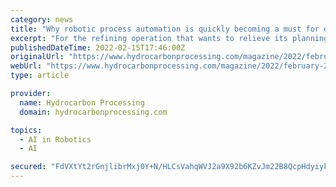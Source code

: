 ```yaml
---
category: news
title: "Why robotic process automation is quickly becoming a must for downstream companies"
excerpt: "For the refining operation that wants to relieve its planning team of mind-numbing manual data-management tasks ... in the hydrocarbon supply chain turn to a technology known as robotic process automation (RPA) as an important step toward becoming an ..."
publishedDateTime: 2022-02-15T17:46:00Z
originalUrl: "https://www.hydrocarbonprocessing.com/magazine/2022/february-2022/special-focus-digital-technologies/why-robotic-process-automation-is-quickly-becoming-a-must-for-downstream-companies"
webUrl: "https://www.hydrocarbonprocessing.com/magazine/2022/february-2022/special-focus-digital-technologies/why-robotic-process-automation-is-quickly-becoming-a-must-for-downstream-companies"
type: article

provider:
  name: Hydrocarbon Processing
  domain: hydrocarbonprocessing.com

topics:
  - AI in Robotics
  - AI

secured: "FdVXtYt2rGnjlibrMxj0Y+N/HLCsVahqWVJ2a9X92b6KZvJm22B8QcpHdyiykK2xYBg1lRdjnDBi3zhlqwiwLI4IIhnlvTR3736Lf8OY1lNHxehSO2twRFOzE7MLR+LhSaBAUOlsiLx9ot1FZ+sY2PSmR53l3+56H9WRkoJBcHwWwsh0kyaZ1qHnLaUA5wfWN2kbOhtDo/HW84D/8NvHra7zAo+iTC1r2+HNUK3iSrR+cPJXyLiqfFhpBRvE7QO/BZEOvZm9rtbQP5HPCAYG5sbl6hH2iMpCqbDl7lBFse1CNBuaELKK6BlNXxoj9PbkXvVn8ljlit2jQcaCHvr65fOpwHITmao2zte1OW4clQQ=;vSmmRrMlWugW2XcR6ABSIg=="
---
```


